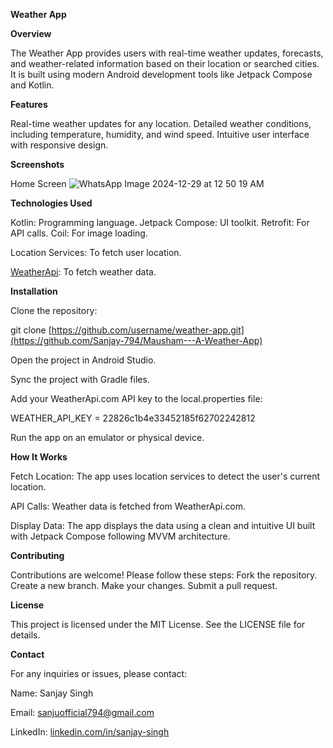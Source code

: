 

**Weather App**

**Overview**

The Weather App provides users with real-time weather updates, forecasts, and weather-related information based on their location or searched cities. It is built using modern Android development tools like Jetpack Compose and Kotlin.

**Features**

Real-time weather updates for any location.
Detailed weather conditions, including temperature, humidity, and wind speed.
Intuitive user interface with responsive design.

**Screenshots**

Home Screen
![WhatsApp Image 2024-12-29 at 12 50 19 AM](https://github.com/user-attachments/assets/0006b8b3-a90a-4c0a-a2ce-549e8c8d4955)

**Technologies Used**

Kotlin: Programming language.
Jetpack Compose: UI toolkit.
Retrofit: For API calls.
Coil: For image loading.

Location Services: To fetch user location.

[WeatherApi](https://www.weatherapi.com/): To fetch weather data.

**Installation**

Clone the repository:

git clone [https://github.com/username/weather-app.git](https://github.com/Sanjay-794/Mausham---A-Weather-App)

Open the project in Android Studio.

Sync the project with Gradle files.

Add your WeatherApi.com API key to the local.properties file:

WEATHER_API_KEY  =  22826c1b4e33452185f62702242812

Run the app on an emulator or physical device.

**How It Works**

Fetch Location: The app uses location services to detect the user's current location.

API Calls: Weather data is fetched from WeatherApi.com.

Display Data: The app displays the data using a clean and intuitive UI built with Jetpack Compose following MVVM architecture.

**Contributing**

Contributions are welcome! Please follow these steps:
Fork the repository.
Create a new branch.
Make your changes.
Submit a pull request.

**License**

This project is licensed under the MIT License. See the LICENSE file for details.

**Contact**

For any inquiries or issues, please contact:

Name: Sanjay Singh

Email: sanjuofficial794@gmail.com

LinkedIn: [linkedin.com/in/sanjay-singh](https://www.linkedin.com/in/singh-sanjay/)
